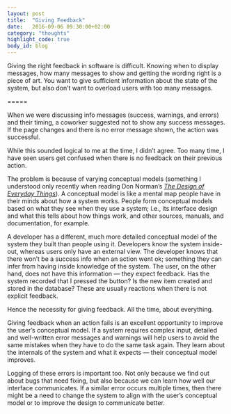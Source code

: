 ```yaml
---
layout: post
title:  "Giving Feedback"
date:   2016-09-06 09:30:00+02:00
category: "thoughts"
highlight_code: true
body_id: blog
---
```


Giving the right feedback in software is difficult. Knowing when to display messages, how many messages to show and getting the wording right is a piece of art. You want to give sufficient information about the state of the system, but also don’t want to overload users with too many messages. 

=====

When we were discussing info messages (success, warnings, and errors) and their timing, a coworker suggested not to show any success messages. If the page changes and there is no error message shown, the action was successful. 

While this sounded logical to me at the time, I didn’t agree. Too many time, I have seen users get confused when there is no feedback on their previous action.  

The problem is because of varying conceptual models (something I understood only recently when reading Don Norman’s [_The Design of Everyday Things_](http://www.jnd.org/books/design-of-everyday-things-revised.html)). A conceptual model is like a mental map people have in their minds about how a system works. People form conceptual models based on what they see when they use a system; i.e., its interface design and what this tells about how things work, and other sources, manuals, and documentation, for example. 

A developer has a different, much more detailed conceptual model of the system they built than people using it. Developers know the system inside-out, whereas users only have an external view. The developer knows that there won’t be a success info when an action went ok; something they can infer from having inside knowledge of the system. The user, on the other hand, does not have this information — they expect feedback. Has the system recorded that I pressed the button? Is the new item created and stored in the database? These are usually reactions when there is not explicit feedback. 

Hence the necessity for giving feedback. All the time, about everything. 

Giving feedback when an action fails is an excellent opportunity to improve the user’s conceptual model. If a system requires complex input, detailed and well-written error messages and warnings will help users to avoid the same mistakes when they have to do the same task again. They learn about the internals of the system and what it expects — their conceptual model improves. 

Logging of these errors is important too. Not only because we find out about bugs that need fixing, but also because we can learn how well our interface communicates. If a similar error occurs multiple times, then there might be a need to change the system to align with the user’s conceptual model or to improve the design to communicate better. 
